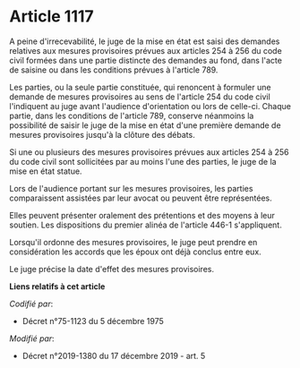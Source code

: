 # Article 1117

A peine d'irrecevabilité, le juge de la mise en état est saisi des demandes relatives aux mesures provisoires prévues aux
articles 254 à 256 du code civil formées dans une partie distincte des demandes au fond, dans l'acte de saisine ou dans les
conditions prévues à l'article 789.

Les parties, ou la seule partie constituée, qui renoncent à formuler une demande de mesures provisoires au sens de l'article
254 du code civil l'indiquent au juge avant l'audience d'orientation ou lors de celle-ci. Chaque partie, dans les conditions
de l'article 789, conserve néanmoins la possibilité de saisir le juge de la mise en état d'une première demande de mesures
provisoires jusqu'à la clôture des débats.

Si une ou plusieurs des mesures provisoires prévues aux articles 254 à 256 du code civil sont sollicitées par au moins l'une
des parties, le juge de la mise en état statue.

Lors de l'audience portant sur les mesures provisoires, les parties comparaissent assistées par leur avocat ou peuvent être
représentées.

Elles peuvent présenter oralement des prétentions et des moyens à leur soutien. Les dispositions du premier alinéa de
l'article 446-1 s'appliquent.

Lorsqu'il ordonne des mesures provisoires, le juge peut prendre en considération les accords que les époux ont déjà conclus
entre eux.

Le juge précise la date d'effet des mesures provisoires.

**Liens relatifs à cet article**

_Codifié par_:

  - Décret n°75-1123 du 5 décembre 1975

_Modifié par_:

  - Décret n°2019-1380 du 17 décembre 2019 - art. 5
